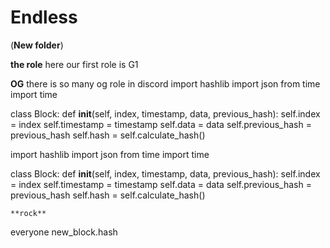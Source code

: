 # Endless

(**New folder**)  

**the role**
here our first role is G1

**OG**
there is so many og role in discord 
import hashlib
import json
from time import time

class Block:
    def __init__(self, index, timestamp, data, previous_hash):
        self.index = index
        self.timestamp = timestamp
        self.data = data
        self.previous_hash = previous_hash
        self.hash = self.calculate_hash()

    
import hashlib
import json
from time import time

class Block:
    def __init__(self, index, timestamp, data, previous_hash):
        self.index = index
        self.timestamp = timestamp
        self.data = data
        self.previous_hash = previous_hash
        self.hash = self.calculate_hash()

    **rock**

everyone 
new_block.hash
